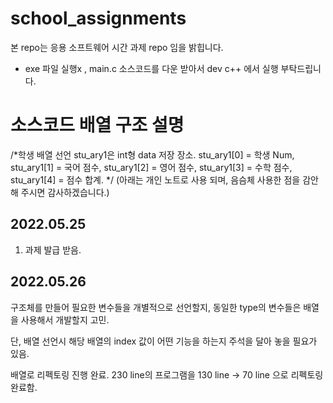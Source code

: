 # school_assignments
본 repo는 응용 소프트웨어 시간 과제 repo 임을 밝힙니다.
* exe 파일 실행x , main.c 소스코드를 다운 받아서 dev c++ 에서 실행 부탁드립니다.

# 소스코드 배열 구조 설명
/*학생 배열 선언
	stu_ary1은 int형 data 저장 장소. 
	stu_ary1[0] = 학생 Num,
	stu_ary1[1] = 국어 점수,
	stu_ary1[2] = 영어 점수,
	stu_ary1[3] = 수학 점수,
	stu_ary1[4] = 점수 합계. 
*/
(아래는 개인 노트로 사용 되며, 음슴체 사용한 점을 감안해 주시면 감사하겠습니다.)
## 2022.05.25
1. 과제 발급 받음.

## 2022.05.26
구조체를 만들어 필요한 변수들을 개별적으로 선언할지,
동일한 type의 변수들은 배열을 사용해서 개발할지 고민.

단, 배열 선언시 해당 배열의 index 값이 어떤 기능을 하는지 주석을
달아 놓을 필요가 있음.

배열로 리펙토링 진행 완료.
230 line의 프로그램을 130 line -> 70 line 으로 리펙토링 완료함.

